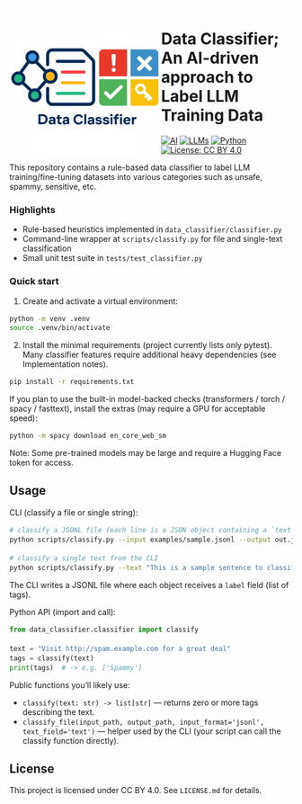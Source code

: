 <img src="./assets/project_logo.jpg" alt="Project logo" width="270px" align="left"/>
<!-- $ convert logo_large.png -resize 270x270 project_logo.jpg -->

# Data Classifier; An AI-driven approach to Label LLM Training Data
[![AI](https://img.shields.io/badge/AI-C21B00?style=for-the-badge&logo=openaigym&logoColor=white)]()
[![LLMs](https://img.shields.io/badge/LLMs-1A535C?style=for-the-badge&logo=openai&logoColor=white)]()
[![Python](https://img.shields.io/badge/Python-3776AB?style=for-the-badge&logo=python&logoColor=ffdd54)]()
[![License: CC BY 4.0](https://img.shields.io/badge/License-CC_BY_4.0-darkgreen.svg?style=for-the-badge&logo=github&logoColor=white)](./LICENSE.md)

This repository contains a rule-based data classifier to label LLM training/fine-tuning datasets into various categories such as unsafe, spammy, sensitive, etc.

### Highlights

- Rule-based heuristics implemented in `data_classifier/classifier.py`
- Command-line wrapper at `scripts/classify.py` for file and single-text classification
- Small unit test suite in `tests/test_classifier.py`

### Quick start

1. Create and activate a virtual environment:

```bash
python -m venv .venv
source .venv/bin/activate
```

2. Install the minimal requirements (project currently lists only pytest). Many
	 classifier features require additional heavy dependencies (see Implementation notes).

```bash
pip install -r requirements.txt
```

If you plan to use the built-in model-backed checks (transformers / torch / spacy / fasttext),
install the extras (may require a GPU for acceptable speed):

```bash
python -m spacy download en_core_web_sm
```

Note: Some pre-trained models may be large and require a Hugging Face token for access.

## Usage

CLI (classify a file or single string):

```bash
# classify a JSONL file (each line is a JSON object containing a `text` field):
python scripts/classify.py --input examples/sample.jsonl --output out.jsonl --format jsonl

# classify a single text from the CLI
python scripts/classify.py --text "This is a sample sentence to classify."
```

The CLI writes a JSONL file where each object receives a `label` field (list of tags).

Python API (import and call):

```python
from data_classifier.classifier import classify

text = "Visit http://spam.example.com for a great deal"
tags = classify(text)
print(tags)  # -> e.g. ['Spammy']
```

Public functions you’ll likely use:

- `classify(text: str) -> list[str]` — returns zero or more tags describing the text.
- `classify_file(input_path, output_path, input_format='jsonl', text_field='text')` —
	helper used by the CLI (your script can call the classify function directly).

## License

This project is licensed under CC BY 4.0. See `LICENSE.md` for details.

